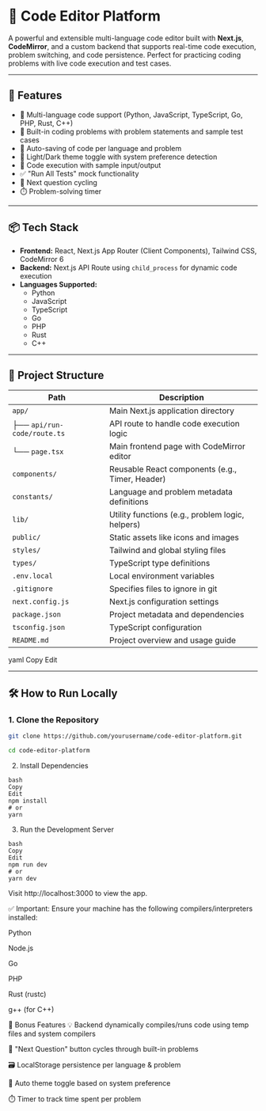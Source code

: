 # 🧠 Code Editor Platform

A powerful and extensible multi-language code editor built with **Next.js**, **CodeMirror**, and a custom backend that supports real-time code execution, problem switching, and code persistence. Perfect for practicing coding problems with live code execution and test cases.

---

## 🚀 Features

- 🎯 Multi-language code support (Python, JavaScript, TypeScript, Go, PHP, Rust, C++)
- 🧠 Built-in coding problems with problem statements and sample test cases
- 💾 Auto-saving of code per language and problem
- 🌙 Light/Dark theme toggle with system preference detection
- 🧪 Code execution with sample input/output
- ✅ "Run All Tests" mock functionality
- 🔁 Next question cycling
- ⏱️ Problem-solving timer

---

## 📦 Tech Stack

- **Frontend:** React, Next.js App Router (Client Components), Tailwind CSS, CodeMirror 6
- **Backend:** Next.js API Route using `child_process` for dynamic code execution
- **Languages Supported:**
  - Python
  - JavaScript
  - TypeScript
  - Go
  - PHP
  - Rust
  - C++

---

## 📂 Project Structure


| Path                            | Description                                      |
|---------------------------------|--------------------------------------------------|
| `app/`                          | Main Next.js application directory               |
| ├── `api/run-code/route.ts`     | API route to handle code execution logic         |
| └── `page.tsx`                  | Main frontend page with CodeMirror editor        |
| `components/`                   | Reusable React components (e.g., Timer, Header)  |
| `constants/`                    | Language and problem metadata definitions        |
| `lib/`                          | Utility functions (e.g., problem logic, helpers) |
| `public/`                       | Static assets like icons and images              |
| `styles/`                       | Tailwind and global styling files                |
| `types/`                        | TypeScript type definitions                      |
| `.env.local`                    | Local environment variables                      |
| `.gitignore`                    | Specifies files to ignore in git                 |
| `next.config.js`                | Next.js configuration settings                   |
| `package.json`                  | Project metadata and dependencies                |
| `tsconfig.json`                 | TypeScript configuration                         |
| `README.md`                     | Project overview and usage guide                 |

yaml
Copy
Edit

---

## 🛠️ How to Run Locally

### 1. Clone the Repository

```bash
git clone https://github.com/yourusername/code-editor-platform.git

cd code-editor-platform
```
2. Install Dependencies
```
bash
Copy
Edit
npm install
# or
yarn
```
3. Run the Development Server
```
bash
Copy
Edit
npm run dev
# or
yarn dev
```


Visit http://localhost:3000 to view the app.

✅ Important: Ensure your machine has the following compilers/interpreters installed:

Python

Node.js

Go

PHP

Rust (rustc)

g++ (for C++)

🧩 Bonus Features
💡 Backend dynamically compiles/runs code using temp files and system compilers

🔀 "Next Question" button cycles through built-in problems

🗃 LocalStorage persistence per language & problem

🎨 Auto theme toggle based on system preference

⏱️ Timer to track time spent per problem
